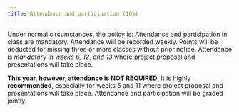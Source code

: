 ```yaml
---
title: Attendance and participation (10%)
---
```


Under normal circumstances, the policy is: Attendance and participation in class are mandatory. Attendance will be recorded weekly. Points will be deducted for missing three or more classes without prior notice. Attendance is *mandatory in weeks 6, 12, and 13* where project proposal and presentations will take place. 

**This year, however, attendance is NOT REQUIRED**. It is highly **recommended**, especially for weeks 5 and 11 where project proposal and presentations will take place. Attendance and participation will be graded jointly. 